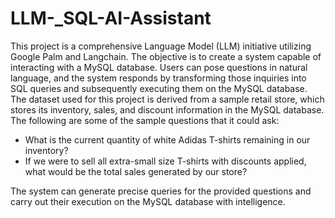 # LLM-_SQL-AI-Assistant

This project is a comprehensive Language Model (LLM) initiative utilizing Google Palm and Langchain. The objective is to create a system capable of interacting with a MySQL database. Users can pose questions in natural language, and the system responds by transforming those inquiries into SQL queries and subsequently executing them on the MySQL database. The dataset used for this project is derived from a sample retail store, which stores its inventory, sales, and discount information in the MySQL database. The following are some of the sample questions that it could ask:

  - What is the current quantity of white Adidas T-shirts remaining in our inventory?
  - If we were to sell all extra-small size T-shirts with discounts applied, what would be the total sales generated by our store?
    
The system can generate precise queries for the provided questions and carry out their execution on the MySQL database with intelligence.
